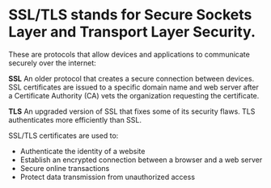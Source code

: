 # SSL/TLS stands for Secure Sockets Layer and Transport Layer Security. 

These are protocols that allow devices and applications to communicate securely over the internet: 

**SSL**
An older protocol that creates a secure connection between devices. SSL certificates are issued to a specific domain name and web server after a Certificate Authority (CA) vets the organization requesting the certificate.

**TLS**
An upgraded version of SSL that fixes some of its security flaws. TLS authenticates more efficiently than SSL.

SSL/TLS certificates are used to: 
* Authenticate the identity of a website
* Establish an encrypted connection between a browser and a web server
* Secure online transactions
* Protect data transmission from unauthorized access